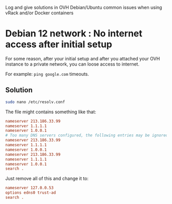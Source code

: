 
Log and give solutions in OVH Debian/Ubuntu common issues when using vRack and/or Docker containers

# Debian 12 network : No internet access after initial setup

For some reason, after your initial setup and after you attached your OVH instance to a private network, you can loose access to internet.

For example: `ping google.com` timeouts.

## Solution

```bash
sudo nano /etc/resolv.conf
```

The file might contains something like that: 

```conf
nameserver 213.186.33.99
nameserver 1.1.1.1
nameserver 1.0.0.1
# Too many DNS servers configured, the following entries may be ignored.
nameserver 213.186.33.99
nameserver 1.1.1.1
nameserver 1.0.0.1
nameserver 213.186.33.99
nameserver 1.1.1.1
nameserver 1.0.0.1
search .
```

Just remove all of this and change it to:
```conf
nameserver 127.0.0.53
options edns0 trust-ad
search .
```
